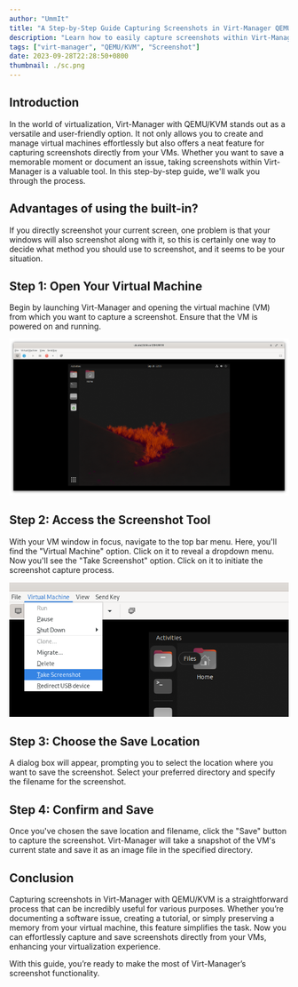 ```yaml
---
author: "UmmIt"
title: "A Step-by-Step Guide Capturing Screenshots in Virt-Manager QEMU/KVM"
description: "Learn how to easily capture screenshots within Virt-Manager when using QEMU/KVM virtualization. Follow our step-by-step guide to master this handy feature."
tags: ["virt-manager", "QEMU/KVM", "Screenshot"]
date: 2023-09-28T22:28:50+0800
thumbnail: ./sc.png
---
```


## Introduction

In the world of virtualization, Virt-Manager with QEMU/KVM stands out as a versatile and user-friendly option. It not only allows you to create and manage virtual machines effortlessly but also offers a neat feature for capturing screenshots directly from your VMs. Whether you want to save a memorable moment or document an issue, taking screenshots within Virt-Manager is a valuable tool. In this step-by-step guide, we'll walk you through the process.

## Advantages of using the built-in?

If you directly screenshot your current screen, one problem is that your windows will also screenshot along with it, so this is certainly one way to decide what method you should use to screenshot, and it seems to be your situation.

## Step 1: Open Your Virtual Machine

Begin by launching Virt-Manager and opening the virtual machine (VM) from which you want to capture a screenshot. Ensure that the VM is powered on and running.

![open virt-manager](./open-1.png)

## Step 2: Access the Screenshot Tool

With your VM window in focus, navigate to the top bar menu. Here, you'll find the "Virtual Machine" option. Click on it to reveal a dropdown menu. Now you'll see the "Take Screenshot" option. Click on it to initiate the screenshot capture process.

![options 1](./ts-1.png)

## Step 3: Choose the Save Location

A dialog box will appear, prompting you to select the location where you want to save the screenshot. Select your preferred directory and specify the filename for the screenshot.

## Step 4: Confirm and Save

Once you've chosen the save location and filename, click the "Save"  button to capture the screenshot. Virt-Manager will take a snapshot of the VM's current state and save it as an image file in the specified directory.

## Conclusion

Capturing screenshots in Virt-Manager with QEMU/KVM is a straightforward process that can be incredibly useful for various purposes. Whether you’re documenting a software issue, creating a tutorial, or simply preserving a memory from your virtual machine, this feature simplifies the task. Now you can effortlessly capture and save screenshots directly from your VMs, enhancing your virtualization experience.

With this guide, you’re ready to make the most of Virt-Manager’s screenshot functionality.